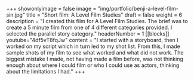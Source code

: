 +++
showonlyimage = false
image = "img/portfolio/benji-a-level-film-sin.jpg"
title = "Short film: A Level Film Studies"
draft = false
weight = 6
description = "I created this film for A Level Film Studies. The brief was to create a 5 minute film from one of 4 different categories provided. I selected the parallel story category."
headerNumber = 1
[[blocks]]
youtube="4df5vT8fqJw"
content = "I started with a storyboard, then I worked on my script which in turn led to my shot list. From this, I made sample shots of my film to see what worked and what did not work. The biggest mistake I made, not having made a film before, was not thinking enough about where I could film or who I could use as actors, thinking about the limitations I had."
+++
